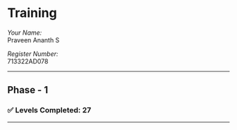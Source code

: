  # Training

*Your Name:*  
Praveen Ananth S

*Register Number:*  
713322AD078

---

## Phase - 1

### ✅ Levels Completed: 27

---
